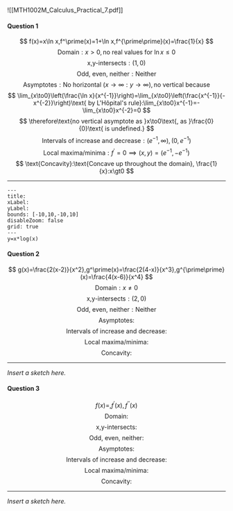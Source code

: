 ![[MTH1002M_Calculus_Practical_7.pdf]]

#### Question 1
$$
f(x)=x\ln x,f^\prime(x)=1+\ln x,f^{\prime\prime}(x)=\frac{1}{x}
$$
$$
\text{Domain}:x\gt0,\text{no real values for }\ln x\le0
$$
$$
\text{x,y-intersects}:(1,0)
$$
$$
\text{Odd, even, neither}:\text{Neither}
$$
$$
\text{Asymptotes}:\text{No horizontal }(x\to\infty:y\to\infty), \text{no vertical because }
$$
$$
\lim_{x\to0}\left(\frac{\ln x}{x^{-1}}\right)=\lim_{x\to0}\left(\frac{x^{-1}}{-x^{-2}}\right)\text{ by L'Hôpital's rule}:\lim_{x\to0}x^{-1}=-\lim_{x\to0}x^{-2}=0
$$
$$
\therefore\text{no vertical asymptote as }x\to0\text{, as }\frac{0}{0}\text{ is undefined.}
$$
$$
\text{Intervals of increase and decrease}:(e^{-1},\infty), (0,e^{-1})
$$
$$
\text{Local maxima/minima}:f^\prime=0\implies (x,y)=(e^{-1},-e^{-1})
$$
$$
\text{Concavity}:\text{Concave up throughout the domain}, \frac{1}{x}:x\gt0
$$
___
```functionplot
---
title: 
xLabel: 
yLabel: 
bounds: [-10,10,-10,10]
disableZoom: false
grid: true
---
y=x*log(x)
```
#### Question 2
$$
g(x)=\frac{2(x-2)}{x^2},g^\prime(x)=\frac{2(4-x)}{x^3},g^{\prime\prime}(x)=\frac{4(x-6)}{x^4}
$$
$$
\text{Domain}:x\ne0
$$
$$
\text{x,y-intersects}:(2,0)
$$
$$
\text{Odd, even, neither}:\text{Neither}
$$
$$
\text{Asymptotes}:
$$
$$
\text{Intervals of increase and decrease}:
$$
$$
\text{Local maxima/minima}:
$$
$$
\text{Concavity}:
$$
___
*Insert a sketch here.*
#### Question 3
$$
f(x)=,f^\prime(x),f^{\prime\prime}(x)
$$
$$
\text{Domain}:
$$
$$
\text{x,y-intersects}:
$$
$$
\text{Odd, even, neither}:
$$
$$
\text{Asymptotes}:
$$
$$
\text{Intervals of increase and decrease}:
$$
$$
\text{Local maxima/minima}:
$$
$$
\text{Concavity}:
$$
___
*Insert a sketch here.*
